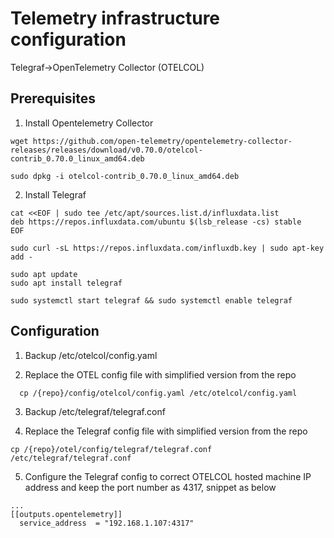 # Telemetry infrastructure configuration
Telegraf->OpenTelemetry Collector (OTELCOL)

## Prerequisites

1. Install Opentelemetry Collector
```
wget https://github.com/open-telemetry/opentelemetry-collector-releases/releases/download/v0.70.0/otelcol-contrib_0.70.0_linux_amd64.deb

sudo dpkg -i otelcol-contrib_0.70.0_linux_amd64.deb
```

2. Install Telegraf
```
cat <<EOF | sudo tee /etc/apt/sources.list.d/influxdata.list
deb https://repos.influxdata.com/ubuntu $(lsb_release -cs) stable
EOF

sudo curl -sL https://repos.influxdata.com/influxdb.key | sudo apt-key add -

sudo apt update
sudo apt install telegraf

sudo systemctl start telegraf && sudo systemctl enable telegraf
```

## Configuration
1. Backup /etc/otelcol/config.yaml

2. Replace the OTEL config file with simplified version from the repo
```
  cp /{repo}/config/otelcol/config.yaml /etc/otelcol/config.yaml
```

3. Backup /etc/telegraf/telegraf.conf

4. Replace the Telegraf config file with simplified version from the repo
```
cp /{repo}/otel/config/telegraf/telegraf.conf /etc/telegraf/telegraf.conf
```

5. Configure the Telegraf config to correct OTELCOL hosted machine IP address and keep the port number as 4317, snippet as below 
```
...
[[outputs.opentelemetry]]
  service_address  = "192.168.1.107:4317"
```
